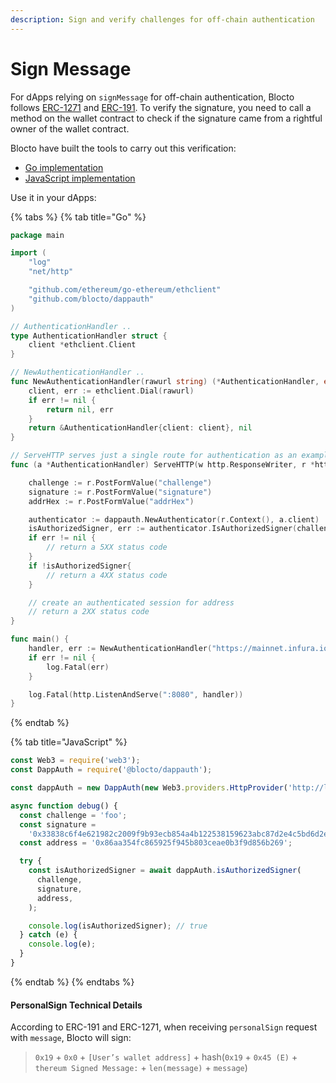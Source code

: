 ```yaml
---
description: Sign and verify challenges for off-chain authentication
---
```


# Sign Message

For dApps relying on `signMessage` for off-chain authentication, Blocto follows [ERC-1271](https://eips.ethereum.org/EIPS/eip-1271) and [ERC-191](https://eips.ethereum.org/EIPS/eip-191). To verify the signature, you need to call a method on the wallet contract to check if the signature came from a rightful owner of the wallet contract.

Blocto have built the tools to carry out this verification:

* [Go implementation](https://github.com/blocto/dappauth)
* [JavaScript implementation](https://github.com/blocto/dappauth.js)

Use it in your dApps:

{% tabs %}
{% tab title="Go" %}
```go
package main

import (
	"log"
	"net/http"

	"github.com/ethereum/go-ethereum/ethclient"
	"github.com/blocto/dappauth"
)

// AuthenticationHandler ..
type AuthenticationHandler struct {
	client *ethclient.Client
}

// NewAuthenticationHandler ..
func NewAuthenticationHandler(rawurl string) (*AuthenticationHandler, error) {
	client, err := ethclient.Dial(rawurl)
	if err != nil {
		return nil, err
	}
	return &AuthenticationHandler{client: client}, nil
}

// ServeHTTP serves just a single route for authentication as an example
func (a *AuthenticationHandler) ServeHTTP(w http.ResponseWriter, r *http.Request) {

	challenge := r.PostFormValue("challenge")
	signature := r.PostFormValue("signature")
	addrHex := r.PostFormValue("addrHex")

	authenticator := dappauth.NewAuthenticator(r.Context(), a.client)
	isAuthorizedSigner, err := authenticator.IsAuthorizedSigner(challenge, signature, addrHex)
	if err != nil {
		// return a 5XX status code
	}
	if !isAuthorizedSigner{
		// return a 4XX status code
	}

	// create an authenticated session for address
	// return a 2XX status code
}

func main() {
	handler, err := NewAuthenticationHandler("https://mainnet.infura.io")
	if err != nil {
		log.Fatal(err)
	}

	log.Fatal(http.ListenAndServe(":8080", handler))
}
```
{% endtab %}

{% tab title="JavaScript" %}
```javascript
const Web3 = require('web3');
const DappAuth = require('@blocto/dappauth');

const dappAuth = new DappAuth(new Web3.providers.HttpProvider('http://localhost:8545'));

async function debug() {
  const challenge = 'foo';
  const signature =
    '0x33838c6f4e621982c2009f9b93ecb854a4b122538159623abc87d2e4c5bd6d2e33591f443b419b3bd2790e455ba6d625f2ca14b822c5cef824ef7e9021443bed1c';
  const address = '0x86aa354fc865925f945b803ceae0b3f9d856b269';

  try {
    const isAuthorizedSigner = await dappAuth.isAuthorizedSigner(
      challenge,
      signature,
      address,
    );

    console.log(isAuthorizedSigner); // true
  } catch (e) {
    console.log(e);
  }
}
```
{% endtab %}
{% endtabs %}

#### PersonalSign Technical Details

According to ERC-191 and ERC-1271, when receiving `personalSign` request with `message`, Blocto will sign:

> `0x19` + `0x0` + `[User’s wallet address]` + hash(`0x19` + `0x45 (E)` + `thereum Signed Message:` + `len(message)` + `message`)
